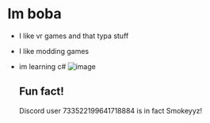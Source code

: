 # Im boba
- I like vr games and that typa stuff
- I like modding games
- im learning c#
  ![image](https://github.com/user-attachments/assets/a8cd6b9f-eb5a-4784-9ec1-2d1280b5ef93)

  ## Fun fact!
   Discord user 733522199641718884 is in fact Smokeyyz!
